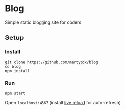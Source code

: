# Blog

Simple static blogging site for coders

## Setup

### Install

```
git clone https://github.com/martypdx/blog
cd blog
npm install
```

### Run

```
npm start
```

Open `localhost:4567` (install [live reload](https://chrome.google.com/webstore/detail/livereload/jnihajbhpnppcggbcgedagnkighmdlei?hl=en) for auto-refresh)

